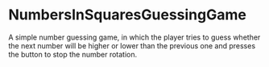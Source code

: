 # NumbersInSquaresGuessingGame
A simple number guessing game, in which the player tries to guess whether the next number will be higher or lower than the previous one and presses the button to stop the number rotation.
